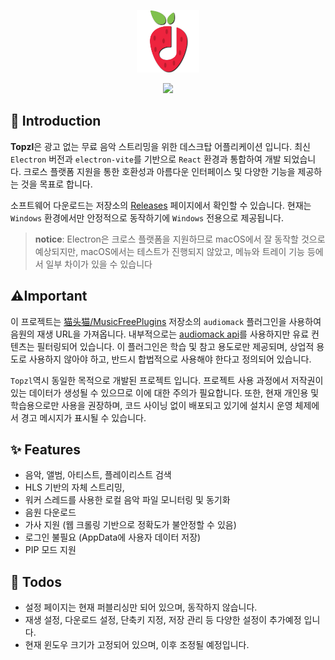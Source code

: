 <p align='center'>
  <img src='./.imgs/logo.png' width='100'/>
</p>


<p align="center">
    <a href="https://github.com/Heonys/topzl-desktop/releases">
        <img src="https://img.shields.io/github/v/release/Heonys/topzl-desktop?style=flat-square" />
    </a>
</p>

## 🚀 Introduction

**Topzl**은 광고 없는 무료 음악 스트리밍을 위한 데스크탑 어플리케이션 입니다. 최신 `Electron` 버전과 `electron-vite`를 기반으로 `React` 환경과 통합하여 개발 되었습니다. 크로스 플랫폼 지원을 통한 호환성과 아름다운 인터페이스 및 다양한 기능을 제공하는 것을 목표로 합니다.

소프트웨어 다운로드는 저장소의 [Releases](https://github.com/Heonys/topzl-desktop/releases) 페이지에서 확인할 수 있습니다. 현재는 `Windows` 환경에서만 안정적으로 동작하기에 `Windows` 전용으로 제공됩니다.

> **notice**: Electron은 크로스 플랫폼을 지원하므로 macOS에서 잘 동작할 것으로 예상되지만, macOS에서는 테스트가 진행되지 않았고, 메뉴와 트레이 기능 등에서 일부 차이가 있을 수 있습니다


## ⚠️**Important**
이 프로젝트는 [猫头猫/MusicFreePlugins](https://gitee.com/maotoumao/MusicFreePlugins) 저장소의 `audiomack` 플러그인을 사용하여 음원의 재생 URL을 가져옵니다. 내부적으로는 [audiomack api](https://audiomack.com/data-api/docs)를 사용하지만 유료 컨텐츠는 필터링되어 있습니다. 이 플러그인은 학습 및 참고 용도로만 제공되며, 상업적 용도로 사용하지 않아야 하고, 반드시 합법적으로 사용해야 한다고 정의되어 있습니다.

`Topzl`역시 동일한 목적으로 개발된 프로젝트 입니다. 프로젝트 사용 과정에서 저작권이 있는 데이터가 생성될 수 있으므로 이에 대한 주의가 필요합니다. 또한, 현재 개인용 및 학습용으로만 사용을 권장하며, 코드 사이닝 없이 배포되고 있기에 설치시 운영 체제에서 경고 메시지가 표시될 수 있습니다.


## ✨ Features
- 음악, 앨범, 아티스트, 플레이리스트 검색
- HLS 기반의 자체 스트리밍,
- 워커 스레드를 사용한 로컬 음악 파일 모니터링 및 동기화
- 음원 다운로드
- 가사 지원 (웹 크롤링 기반으로 정확도가 불안정할 수 있음)
- 로그인 불필요 (AppData에 사용자 데이터 저장)
- PIP 모드 지원


## 📖 Todos
- 설정 페이지는 현재 퍼블리싱만 되어 있으며, 동작하지 않습니다.
- 재생 설정, 다운로드 설정, 단축키 지정, 저장 관리 등 다양한 설정이 추가예정 입니다.
- 현재 윈도우 크기가 고정되어 있으며, 이후 조정될 예정입니다.

